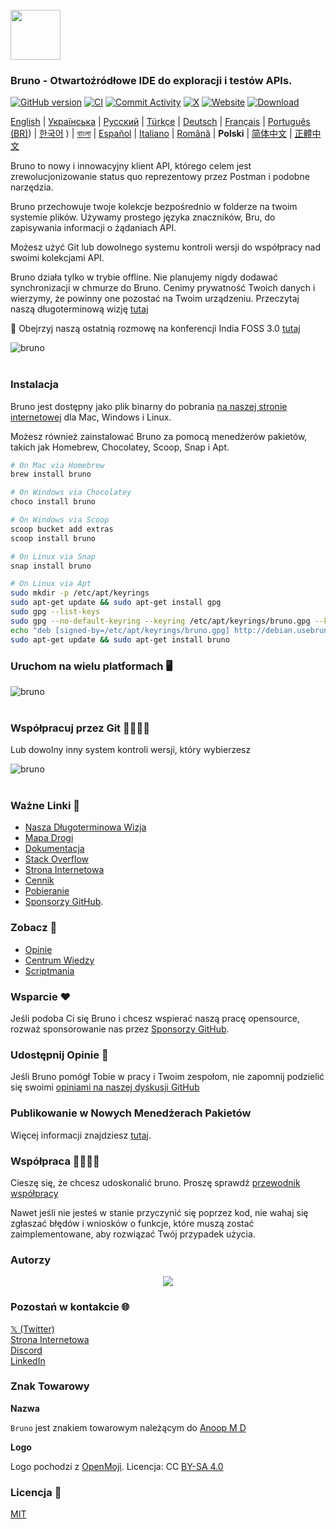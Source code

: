 <br />
<img src="../../assets/images/logo-transparent.png" width="80"/>

### Bruno - Otwartoźródłowe IDE do exploracji i testów APIs.

[![GitHub version](https://badge.fury.io/gh/usebruno%2Fbruno.svg)](https://badge.fury.io/gh/usebruno%bruno)
[![CI](https://github.com/usebruno/bruno/actions/workflows/unit-tests.yml/badge.svg?branch=main)](https://github.com/usebruno/bruno/workflows/unit-tests.yml)
[![Commit Activity](https://img.shields.io/github/commit-activity/m/usebruno/bruno)](https://github.com/usebruno/bruno/pulse)
[![X](https://img.shields.io/twitter/follow/use_bruno?style=social&logo=x)](https://twitter.com/use_bruno)
[![Website](https://img.shields.io/badge/Website-Visit-blue)](https://www.usebruno.com)
[![Download](https://img.shields.io/badge/Download-Latest-brightgreen)](https://www.usebruno.com/downloads)

[English](/readme.md) | [Українська](docs/readme/readme_ua.md) | [Русский](docs/readme/readme_ru.md) | [Türkçe](docs/readme/readme_tr.md) | [Deutsch](docs/readme/readme_de.md) | [Français](docs/readme/readme_fr.md) | [Português (BR)](docs/readme/readme_pt_br.md)) | [한국어](docs/readme/readme_kr.md) ) | [বাংলা](docs/readme/readme_bn.md) | [Español](docs/readme/readme_es.md) | [Italiano](docs/readme/readme_it.md) | [Română](docs/readme/readme_ro.md) | **Polski** | [简体中文](docs/readme/readme_cn.md) | [正體中文](docs/readme/readme_zhtw.md)

Bruno to nowy i innowacyjny klient API, którego celem jest zrewolucjonizowanie status quo reprezentowy przez Postman i podobne narzędzia.

Bruno przechowuje twoje kolekcje bezpośrednio w folderze na twoim systemie plików. Używamy prostego języka znaczników, Bru, do zapisywania informacji o żądaniach API.

Możesz użyć Git lub dowolnego systemu kontroli wersji do współpracy nad swoimi kolekcjami API.

Bruno działa tylko w trybie offline. Nie planujemy nigdy dodawać synchronizacji w chmurze do Bruno. Cenimy prywatność Twoich danych i wierzymy, że powinny one pozostać na Twoim urządzeniu. Przeczytaj naszą długoterminową wizję [tutaj](https://github.com/usebruno/bruno/discussions/269)

📢 Obejrzyj naszą ostatnią rozmowę na konferencji India FOSS 3.0 [tutaj](https://www.youtube.com/watch?v=7bSMFpbcPiY)

![bruno](/assets/images/landing-2.png) <br /><br />

### Instalacja

Bruno jest dostępny jako plik binarny do pobrania [na naszej stronie internetowej](https://www.usebruno.com/downloads) dla Mac, Windows i Linux.

Możesz również zainstalować Bruno za pomocą menedżerów pakietów, takich jak Homebrew, Chocolatey, Scoop, Snap i Apt.

```sh
# On Mac via Homebrew
brew install bruno

# On Windows via Chocolatey
choco install bruno

# On Windows via Scoop
scoop bucket add extras
scoop install bruno

# On Linux via Snap
snap install bruno

# On Linux via Apt
sudo mkdir -p /etc/apt/keyrings
sudo apt-get update && sudo apt-get install gpg
sudo gpg --list-keys
sudo gpg --no-default-keyring --keyring /etc/apt/keyrings/bruno.gpg --keyserver keyserver.ubuntu.com --recv-keys 9FA6017ECABE0266
echo "deb [signed-by=/etc/apt/keyrings/bruno.gpg] http://debian.usebruno.com/ bruno stable" | sudo tee /etc/apt/sources.list.d/bruno.list
sudo apt-get update && sudo apt-get install bruno
```

### Uruchom na wielu platformach 🖥️

![bruno](/assets/images/run-anywhere.png) <br /><br />

### Współpracuj przez Git 👩‍💻🧑‍💻

Lub dowolny inny system kontroli wersji, który wybierzesz

![bruno](/assets/images/version-control.png) <br /><br />

### Ważne Linki 📌

- [Nasza Długoterminowa Wizja](https://github.com/usebruno/bruno/discussions/269)
- [Mapa Drogi](https://github.com/usebruno/bruno/discussions/384)
- [Dokumentacja](https://docs.usebruno.com)
- [Stack Overflow](https://stackoverflow.com/questions/tagged/bruno)
- [Strona Internetowa](https://www.usebruno.com)
- [Cennik](https://www.usebruno.com/pricing)
- [Pobieranie](https://www.usebruno.com/downloads)
- [Sponsorzy GitHub](https://github.com/sponsors/helloanoop).

### Zobacz 🎥

- [Opinie](https://github.com/usebruno/bruno/discussions/343)
- [Centrum Wiedzy](https://github.com/usebruno/bruno/discussions/386)
- [Scriptmania](https://github.com/usebruno/bruno/discussions/385)

### Wsparcie ❤️

Jeśli podoba Ci się Bruno i chcesz wspierać naszą pracę opensource, rozważ sponsorowanie nas przez [Sponsorzy GitHub](https://github.com/sponsors/helloanoop).

### Udostępnij Opinie 📣

Jeśli Bruno pomógł Tobie w pracy i Twoim zespołom, nie zapomnij podzielić się swoimi [opiniami na naszej dyskusji GitHub](https://github.com/usebruno/bruno/discussions/343)

### Publikowanie w Nowych Menedżerach Pakietów

Więcej informacji znajdziesz [tutaj](publishing.md).

### Współpraca 👩‍💻🧑‍💻

Cieszę się, że chcesz udoskonalić bruno. Proszę sprawdź [przewodnik współpracy](contributing.md)

Nawet jeśli nie jesteś w stanie przyczynić się poprzez kod, nie wahaj się zgłaszać błędów i wniosków o funkcje, które muszą zostać zaimplementowane, aby rozwiązać Twój przypadek użycia.

### Autorzy

<div align="center">
    <a href="https://github.com/usebruno/bruno/graphs/contributors">
        <img src="https://contrib.rocks/image?repo=usebruno/bruno" />
    </a>
</div>

### Pozostań w kontakcie 🌐

[𝕏 (Twitter)](https://twitter.com/use_bruno) <br />
[Strona Internetowa](https://www.usebruno.com) <br />
[Discord](https://discord.com/invite/KgcZUncpjq) <br />
[LinkedIn](https://www.linkedin.com/company/usebruno)

### Znak Towarowy

**Nazwa**

`Bruno` jest znakiem towarowym należącym do [Anoop M D](https://www.helloanoop.com/)

**Logo**

Logo pochodzi z [OpenMoji](https://openmoji.org/library/emoji-1F436/). Licencja: CC [BY-SA 4.0](https://creativecommons.org/licenses/by-sa/4.0/)

### Licencja 📄

[MIT](license.md)
